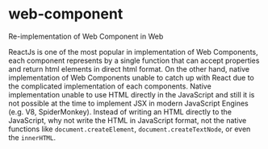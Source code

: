 # web-component
Re-implementation of Web Component in Web

ReactJs is one of the most popular in implementation of Web Components, each component represents by a single function that can accept properties and return html elements in direct html format. On the other hand, native implementation of Web Components unable to catch up with React due to the complicated implementation of each components. Native implementation unable to use HTML directly in the JavaScript and still it is not possible at the time to implement JSX in modern JavaScript Engines (e.g. V8, SpiderMonkey). Instead of writing an HTML directly to the JavaScript, why not write the HTML in JavaScript format, not the native functions like `document.createElement`, `document.createTextNode`, or even the `innerHTML`.